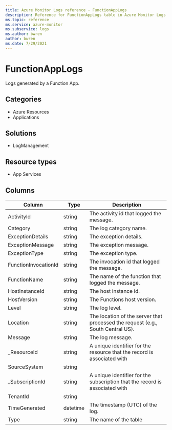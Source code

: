 ```yaml
---
title: Azure Monitor Logs reference - FunctionAppLogs
description: Reference for FunctionAppLogs table in Azure Monitor Logs.
ms.topic: reference
ms.service: azure-monitor
ms.subservice: logs
ms.author: bwren
author: bwren
ms.date: 7/29/2021
---
```


# FunctionAppLogs

 Logs generated by a Function App.

## Categories

- Azure Resources
- Applications
## Solutions

- LogManagement
## Resource types

- App Services




## Columns

|Column|Type|Description|
|---|---|---|
|ActivityId|string|The activity id that logged the message.|
|Category|string|The log category name.|
|ExceptionDetails|string|The exception details.|
|ExceptionMessage|string|The exception message.|
|ExceptionType|string|The exception type.|
|FunctionInvocationId|string|The invocation id that logged the message.|
|FunctionName|string|The name of the function that logged the message.|
|HostInstanceId|string|The host instance id.|
|HostVersion|string|The Functions host version.|
|Level|string|The log level.|
|Location|string|The location of the server that processed the request (e.g., South Central US).|
|Message|string|The log message.|
|_ResourceId|string|A unique identifier for the resource that the record is associated with|
|SourceSystem|string||
|_SubscriptionId|string|A unique identifier for the subscription that the record is associated with|
|TenantId|string||
|TimeGenerated|datetime|The timestamp (UTC) of the log.|
|Type|string|The name of the table|
